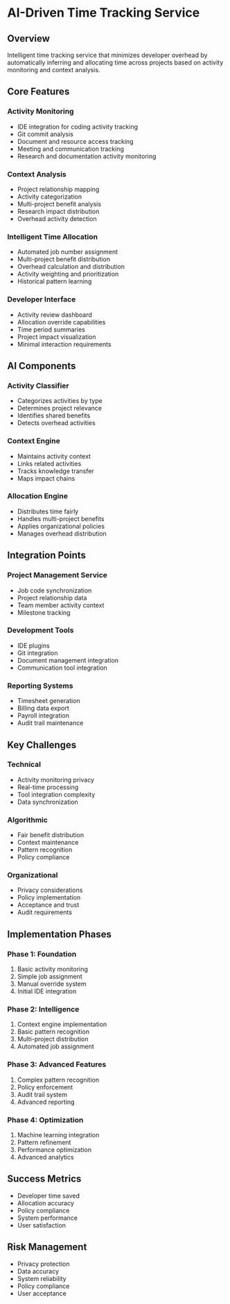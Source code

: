# AI-Driven Time Tracking Service

## Overview
Intelligent time tracking service that minimizes developer overhead by automatically inferring and allocating time across projects based on activity monitoring and context analysis.

## Core Features

### Activity Monitoring
- IDE integration for coding activity tracking
- Git commit analysis
- Document and resource access tracking
- Meeting and communication tracking
- Research and documentation activity monitoring

### Context Analysis
- Project relationship mapping
- Activity categorization
- Multi-project benefit analysis
- Research impact distribution
- Overhead activity detection

### Intelligent Time Allocation
- Automated job number assignment
- Multi-project benefit distribution
- Overhead calculation and distribution
- Activity weighting and prioritization
- Historical pattern learning

### Developer Interface
- Activity review dashboard
- Allocation override capabilities
- Time period summaries
- Project impact visualization
- Minimal interaction requirements

## AI Components

### Activity Classifier
- Categorizes activities by type
- Determines project relevance
- Identifies shared benefits
- Detects overhead activities

### Context Engine
- Maintains activity context
- Links related activities
- Tracks knowledge transfer
- Maps impact chains

### Allocation Engine
- Distributes time fairly
- Handles multi-project benefits
- Applies organizational policies
- Manages overhead distribution

## Integration Points

### Project Management Service
- Job code synchronization
- Project relationship data
- Team member activity context
- Milestone tracking

### Development Tools
- IDE plugins
- Git integration
- Document management integration
- Communication tool integration

### Reporting Systems
- Timesheet generation
- Billing data export
- Payroll integration
- Audit trail maintenance

## Key Challenges

### Technical
- Activity monitoring privacy
- Real-time processing
- Tool integration complexity
- Data synchronization

### Algorithmic
- Fair benefit distribution
- Context maintenance
- Pattern recognition
- Policy compliance

### Organizational
- Privacy considerations
- Policy implementation
- Acceptance and trust
- Audit requirements

## Implementation Phases

### Phase 1: Foundation
1. Basic activity monitoring
2. Simple job assignment
3. Manual override system
4. Initial IDE integration

### Phase 2: Intelligence
1. Context engine implementation
2. Basic pattern recognition
3. Multi-project distribution
4. Automated job assignment

### Phase 3: Advanced Features
1. Complex pattern recognition
2. Policy enforcement
3. Audit trail system
4. Advanced reporting

### Phase 4: Optimization
1. Machine learning integration
2. Pattern refinement
3. Performance optimization
4. Advanced analytics

## Success Metrics
- Developer time saved
- Allocation accuracy
- Policy compliance
- System performance
- User satisfaction

## Risk Management
- Privacy protection
- Data accuracy
- System reliability
- Policy compliance
- User acceptance